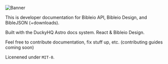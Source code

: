 ![Banner](https://i.imgur.com/ETDDdMG.png)

This is developer documentation for Bibleio API, Bibleio Design, and BibleJSON (+downloads).

Built with the DuckyHQ Astro docs system. React & Bibleio Design.

Feel free to contribute documentation, fix stuff up, etc. (contributing guides coming soon)

Licenened under `MIT-0`.
